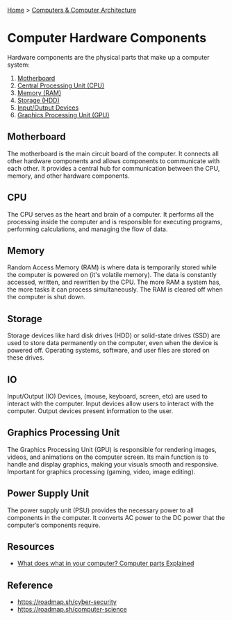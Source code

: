 [Home](../../README.md) > [Computers & Computer Architecture](./README.md)

# Computer Hardware Components

Hardware components are the physical parts that make up a computer system:
1. [Motherboard](#motherboard)
1. [Central Processing Unit (CPU)](#cpu)
1. [Memory (RAM)](#memory)
1. [Storage (HDD)](#storage)
1. [Input/Output Devices](#io)
1. [Graphics Processing Unit (GPU)](#graphics-processing-unit)


## Motherboard

The motherboard is the main circuit board of the computer. It connects all other hardware components and allows components to communicate with each other. It provides a central hub for communication between the CPU, memory, and other hardware components.


## CPU

The CPU serves as the heart and brain of a computer. It performs all the processing inside the computer and is responsible for executing programs, performing calculations, and managing the flow of data.


## Memory

Random Access Memory (RAM) is where data is temporarily stored while the computer is powered on (it's volatile memory). The data is constantly accessed, written, and rewritten by the CPU. The more RAM a system has, the more tasks it can process simultaneously. The RAM is cleared off when the computer is shut down.


## Storage

Storage devices like hard disk drives (HDD) or solid-state drives (SSD) are used to store data permanently on the computer, even when the device is powered off. Operating systems, software, and user files are stored on these drives.


## IO

Input/Output (IO) Devices, (mouse, keyboard, screen, etc) are used to interact with the computer. Input devices allow users to interact with the computer. Output devices present information to the user.


## Graphics Processing Unit

The Graphics Processing Unit (GPU) is responsible for rendering images, videos, and animations on the computer screen. Its main function is to handle and display graphics, making your visuals smooth and responsive. Important for graphics processing (gaming, video, image editing).


## Power Supply Unit

The power supply unit (PSU) provides the necessary power to all components in the computer. It converts AC power to the DC power that the computer’s components require.


## Resources
- [What does what in your computer? Computer parts Explained](https://www.youtube.com/watch?v=ExxFxD4OSZ0)


## Reference
- https://roadmap.sh/cyber-security
- https://roadmap.sh/computer-science
